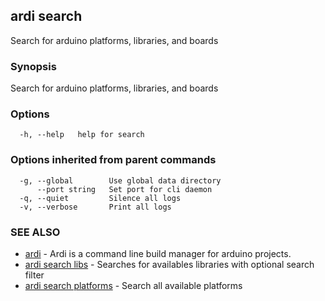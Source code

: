## ardi search

Search for arduino platforms, libraries, and boards

### Synopsis


Search for arduino platforms, libraries, and boards

### Options

```
  -h, --help   help for search
```

### Options inherited from parent commands

```
  -g, --global        Use global data directory
      --port string   Set port for cli daemon
  -q, --quiet         Silence all logs
  -v, --verbose       Print all logs
```

### SEE ALSO

* [ardi](ardi.md)	 - Ardi is a command line build manager for arduino projects.
* [ardi search libs](ardi_search_libs.md)	 - Searches for availables libraries with optional search filter
* [ardi search platforms](ardi_search_platforms.md)	 - Search all available platforms

